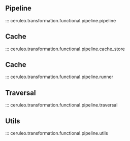 ## Pipeline

::: ceruleo.transformation.functional.pipeline.pipeline

## Cache

::: ceruleo.transformation.functional.pipeline.cache_store

## Cache

::: ceruleo.transformation.functional.pipeline.runner


## Traversal

::: ceruleo.transformation.functional.pipeline.traversal


## Utils

::: ceruleo.transformation.functional.pipeline.utils
